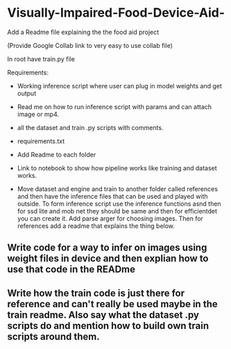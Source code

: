 # Visually-Impaired-Food-Device-Aid-
Add a Readme file explaining the the food aid project


(Provide Google Collab link to very easy to use collab file)

In root have train.py file 

Requirements: 
* Working inference script where user can plug in model weights and get output
* Read me on how to run inference script with params and can attach image or mp4. 
* all the dataset and train .py scripts with comments. 
* requirements.txt
* Add Readme to each folder
* Link to notebook to show how pipeline works like training and dataset works.

* Move dataset and engine and train to another folder called references and then have the inference files that can be used and played with outside. To form inference script use the inference functions asnd then for ssd lite and mob net they should be same and then for efficientdet you can create it. Add parse arger for choosing images. Then for references add a readme that explains the thing below.

## Write code for a way to infer on images using weight files in device and then explian how to use that code in the READme

## Write how the train code is just there for reference and can't really be used maybe in the train readme. Also say what the dataset .py scripts do and mention how to build own train scripts around them.  
